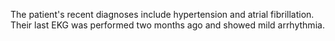 The patient's recent diagnoses include hypertension and atrial fibrillation. Their last EKG was performed two months ago and showed mild arrhythmia.
